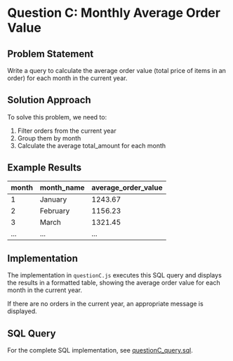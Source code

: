 # Question C: Monthly Average Order Value

## Problem Statement

Write a query to calculate the average order value (total price of items in an order) for each month in the current year.

## Solution Approach

To solve this problem, we need to:

1. Filter orders from the current year
2. Group them by month
3. Calculate the average total_amount for each month

## Example Results

| month | month_name | average_order_value |
|-------|------------|---------------------|
| 1     | January    | 1243.67             |
| 2     | February   | 1156.23             |
| 3     | March      | 1321.45             |
| ...   | ...        | ...                 |

## Implementation

The implementation in `questionC.js` executes this SQL query and displays the results in a formatted table, showing the average order value for each month in the current year.

If there are no orders in the current year, an appropriate message is displayed.

## SQL Query

For the complete SQL implementation, see [questionC_query.sql](../sql/questionC_query.sql).